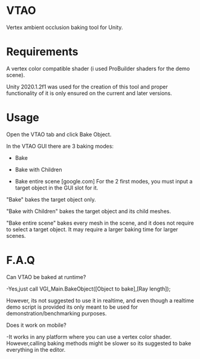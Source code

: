 # VTAO
 Vertex ambient occlusion baking tool for Unity.
 
 # Requirements
 
 A vertex color compatible shader (i used ProBuilder shaders for the demo scene).
 
 Unity 2020.1.2f1 was used for the creation of this tool and proper functionality of it is only ensured on the current and later versions.
 
 # Usage
 
 Open the VTAO tab and click Bake Object. 
 
 In the VTAO GUI there are 3 baking modes:
 
 - Bake
 
 - Bake with Children
 
 - Bake entire scene
 [google.com]
 For the 2 first modes, you must input a target object in the GUI slot for it.
 
 "Bake" bakes the target object only.
 
 "Bake with Children" bakes the target object and its child meshes.
 
 "Bake entire scene" bakes every mesh in the scene, and it does not require to select a target object. It may require a larger baking time for larger scenes. 
 
 
 # F.A.Q
 
 Can VTAO be baked at runtime?
 
 -Yes,just call VGI_Main.BakeObject([Object to bake],[Ray length]);
 
 However, its not suggested to use it in realtime, and even though a realtime demo script is provided its only meant to be used for demonstration/benchmarking purposes.
 
 Does it work on mobile? 
 
 -It works in any platform where you can use a vertex color shader. However,calling baking methods might be slower so its suggested to bake everything in the editor.
